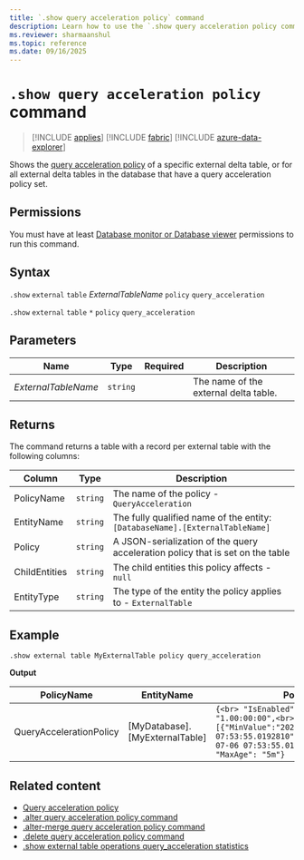 ```yaml
---
title: `.show query acceleration policy` command
description: Learn how to use the `.show query acceleration policy command` to accelerate queries over external delta tables.
ms.reviewer: sharmaanshul
ms.topic: reference
ms.date: 09/16/2025
---
```


# `.show query acceleration policy` command

> [!INCLUDE [applies](../includes/applies-to-version/applies.md)] [!INCLUDE [fabric](../includes/applies-to-version/fabric.md)] [!INCLUDE [azure-data-explorer](../includes/applies-to-version/azure-data-explorer.md)]

Shows the [query acceleration policy](query-acceleration-policy.md) of a specific external delta table, or for all external delta tables in the database that have a query acceleration policy set.

## Permissions

You must have at least [Database monitor or Database viewer](../access-control/role-based-access-control.md) permissions to run this command.

## Syntax

`.show` `external` `table` _ExternalTableName_ `policy` `query_acceleration`

`.show` `external` `table` `*` `policy` `query_acceleration`

## Parameters

| Name                | Type     | Required | Description                           |
| ------------------- | -------- | -------- | ------------------------------------- |
| _ExternalTableName_ | `string` |          | The name of the external delta table. |

## Returns

The command returns a table with a record per external table with the following columns:

| Column        | Type     | Description                                                                    |
| ------------- | -------- | ------------------------------------------------------------------------------ |
| PolicyName    | `string` | The name of the policy - `QueryAcceleration`                                   |
| EntityName    | `string` | The fully qualified name of the entity: `[DatabaseName].[ExternalTableName]`   |
| Policy        | `string` | A JSON-serialization of the query acceleration policy that is set on the table |
| ChildEntities | `string` | The child entities this policy affects - `null`                                |
| EntityType    | `string` | The type of the entity the policy applies to - `ExternalTable`                 |

## Example

```Kusto
.show external table MyExternalTable policy query_acceleration
```

**Output**

| PolicyName              | EntityName                     | Policy                                                                                                                                                                     | ChildEntities | EntityType    |
| ----------------------- | ------------------------------ | -------------------------------------------------------------------------------------------------------------------------------------------------------------------------- | ------------- | ------------- |
| QueryAccelerationPolicy | [MyDatabase].[MyExternalTable] | `{<br> "IsEnabled": true,<br> "Hot": "1.00:00:00",<br> "HotWindows": [{"MinValue":"2025-07-06 07:53:55.0192810","MaxValue":"2025-07-06 07:53:55.0192814"}], "MaxAge": "5m"}` |               | ExternalTable |

## Related content

- [Query acceleration policy](query-acceleration-policy.md)
- [.alter query acceleration policy command](alter-query-acceleration-policy-command.md)
- [.alter-merge query acceleration policy command](alter-merge-query-acceleration-policy-command.md)
- [.delete query acceleration policy command](delete-query-acceleration-policy-command.md)
- [.show external table operations query_acceleration statistics](show-external-table-operations-query-acceleration-statistics.md)
